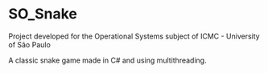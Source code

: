 # SO_Snake
Project developed for the Operational Systems subject of ICMC - University of São Paulo 

A classic snake game made in C# and using multithreading.

